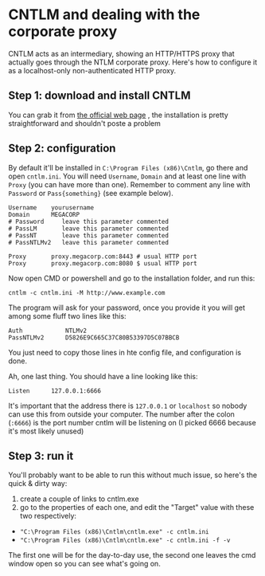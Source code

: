 # CNTLM and dealing with the corporate proxy

CNTLM acts as an intermediary, showing an HTTP/HTTPS proxy that actually goes through the NTLM corporate proxy. Here's how to configure it as a localhost-only non-authenticated HTTP proxy.


## Step 1: download and install CNTLM
You can grab it from [the official web page](http://cntlm.sourceforge.net) , the installation is pretty straightforward and shouldn't poste a problem

## Step 2: configuration
By default it'll be installed in `C:\Program Files (x86)\Cntlm`, go there and open `cntlm.ini`. You will need `Username`, `Domain` and at least one line with `Proxy` (you can have more than one). Remember to comment any line with `Password` or `Pass{something}` (see example below).

````
Username	yourusername
Domain		MEGACORP
# Password     leave this parameter commented
# PassLM       leave this parameter commented
# PassNT       leave this parameter commented
# PassNTLMv2   leave this parameter commented

Proxy		proxy.megacorp.com:8443 # usual HTTP port
Proxy		proxy.megacorp.com:8080 $ usual HTTP port
````

Now open CMD or powershell and go to the installation folder, and run this:
````
cntlm -c cntlm.ini -M http://www.example.com
````

The program will ask for your password, once you provide it you will get among some fluff two lines like this:
````
Auth            NTLMv2
PassNTLMv2      D5826E9C665C37C80B53397D5C07BBCB
````

You just need to copy those lines in hte config file, and configuration is done.

Ah, one last thing. You should have a line looking like this:
````
Listen		127.0.0.1:6666
````

It's important that the address there is `127.0.0.1` or `localhost` so nobody can use this from outside your computer. The number after the colon (`:6666`) is the port number cntlm will be listening on (I picked 6666 because it's most likely unused)

## Step 3: run it

You'll probably want to be able to run this without much issue, so here's the quick & dirty way:

1. create a couple of links to cntlm.exe
2. go to the properties of each one, and edit the "Target" value with these two respectively:
  * `"C:\Program Files (x86)\Cntlm\cntlm.exe" -c cntlm.ini`
  * `"C:\Program Files (x86)\Cntlm\cntlm.exe" -c cntlm.ini -f -v`

The first one will be for the day-to-day use, the second one leaves the cmd window open so you can see what's going on.